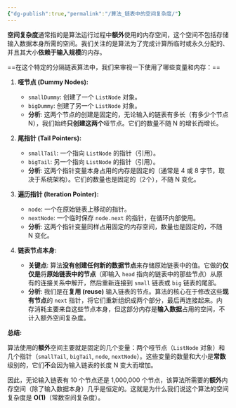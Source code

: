 ```yaml
---
{"dg-publish":true,"permalink":"/算法_链表中的空间复杂度/"}
---
```



**空间复杂度**通常指的是算法运行过程中**额外**使用的内存空间，这个空间不包括存储输入数据本身所需的空间。我们关注的是算法为了完成计算所临时或永久分配的、并且其大小**依赖于输入规模**的内存。

==在这个特定的分隔链表算法中，我们来审视一下使用了哪些变量和内存：==

1.  **哑节点 (Dummy Nodes):**
    *   `smallDummy`: 创建了一个 `ListNode` 对象。
    *   `bigDummy`: 创建了另一个 `ListNode` 对象。
    *   **分析**: 这两个节点的创建是固定的，无论输入的链表有多长（有多少个节点 N），我们始终**只创建这两个**哑节点。它们的数量不随 N 的增长而增长。

2.  **尾指针 (Tail Pointers):**
    *   `smallTail`: 一个指向 `ListNode` 的指针（引用）。
    *   `bigTail`: 另一个指向 `ListNode` 的指针（引用）。
    *   **分析**: 这两个指针变量本身占用的内存是固定的（通常是 4 或 8 字节，取决于系统架构）。它们的数量也是固定的（2个），不随 N 变化。

3.  **遍历指针 (Iteration Pointer):**
    *   `node`: 一个在原始链表上移动的指针。
    *   `nextNode`: 一个临时保存 `node.next` 的指针，在循环内部使用。
    *   **分析**: 这两个指针变量同样占用固定的内存空间，数量也是固定的，不随 N 变化。

4.  **链表节点本身:**
    *   **关键点**: 算法**没有创建任何新的数据节点**来存储原始链表中的值。它做的**仅仅是**将**原始链表中的节点**（即输入 `head` 指向的链表中的那些节点）从原有的连接关系中解开，然后重新连接到 `small` 链表或 `big` 链表的尾部。
    *   **分析**: 我们是在**复用 (reuse)** 输入链表的节点。算法的核心在于修改这些**现有节点**的 `next` 指针，将它们重新组织成两个部分，最后再连接起来。内存消耗主要来自这些节点本身，但这部分内存是**输入数据**占用的空间，不计入额外空间复杂度。

**总结:**

算法使用的**额外**空间主要就是固定的几个变量：两个哑节点（`ListNode` 对象）和几个指针（`smallTail`, `bigTail`, `node`, `nextNode`）。这些变量的数量和大小是**常数**级别的，它们**不**会因为输入链表的长度 N 变大而增加。

因此，无论输入链表有 10 个节点还是 1,000,000 个节点，该算法所需要的**额外**内存空间（除了输入数据本身）几乎是恒定的。这就是为什么我们说这个算法的空间复杂度是 **O(1)**（常数空间复杂度）。